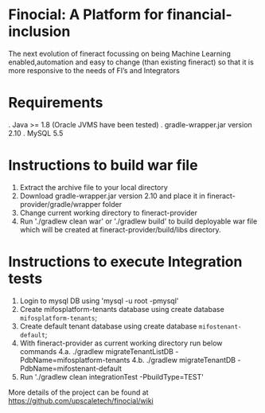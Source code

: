 Finocial: A Platform for financial-inclusion
============

The next evolution of fineract focussing on being Machine Learning enabled,automation and easy to change (than existing fineract) so that it is more responsive to the needs of FI’s and Integrators

Requirements
============
. Java >= 1.8 (Oracle JVMS have been tested)
. gradle-wrapper.jar version 2.10
. MySQL 5.5

Instructions to build war file
============

1. Extract the archive file to your local directory
2. Download gradle-wrapper.jar version 2.10 and place it in fineract-provider/gradle/wrapper folder
3. Change current working directory to fineract-provider
4. Run './gradlew clean war' or './gradlew build' to build deployable war file which will be created at fineract-provider/build/libs directory. 


Instructions to execute Integration tests
============
1. Login to mysql DB using 'mysql -u root -pmysql'
2. Create mifosplatform-tenants database using create database `mifosplatform-tenants`;
3. Create default tenant database using create database `mifostenant-default`;
4. With fineract-provider as current working directory run below commands
4.a. ./gradlew migrateTenantListDB -PdbName=mifosplatform-tenants
4.b. ./gradlew migrateTenantDB -PdbName=mifostenant-default
5. Run './gradlew clean integrationTest -PbuildType=TEST'


More details of the project can be found at https://github.com/upscaletech/finocial/wiki
